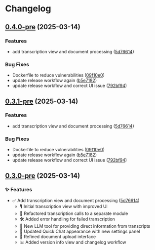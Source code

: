 # Changelog

## [0.4.0-pre](https://github.com/bloodworks-io/phlox/compare/v0.3.1-pre...v0.4.0-pre) (2025-03-14)


### Features

* add transcription view and document processing ([5d76614](https://github.com/bloodworks-io/phlox/commit/5d76614b6a58f4162b1aafc2d070d02896405a37))


### Bug Fixes

* Dockerfile to reduce vulnerabilities ([09f10e0](https://github.com/bloodworks-io/phlox/commit/09f10e0b1948f7bc48dec42919420605d896462b))
* update release workflow again ([b5e7182](https://github.com/bloodworks-io/phlox/commit/b5e71827f96a46c3c365895c789806c5233c59fe))
* update release workflow and correct UI issue ([792bf94](https://github.com/bloodworks-io/phlox/commit/792bf94acf113de853ea06442d41308f764c1082))

## [0.3.1-pre](https://github.com/bloodworks-io/phlox/compare/v0.3.0-pre...v0.3.1-pre) (2025-03-14)


### Features

* add transcription view and document processing ([5d76614](https://github.com/bloodworks-io/phlox/commit/5d76614b6a58f4162b1aafc2d070d02896405a37))


### Bug Fixes

* Dockerfile to reduce vulnerabilities ([09f10e0](https://github.com/bloodworks-io/phlox/commit/09f10e0b1948f7bc48dec42919420605d896462b))
* update release workflow again ([b5e7182](https://github.com/bloodworks-io/phlox/commit/b5e71827f96a46c3c365895c789806c5233c59fe))
* update release workflow and correct UI issue ([792bf94](https://github.com/bloodworks-io/phlox/commit/792bf94acf113de853ea06442d41308f764c1082))

## [0.3.0-pre](https://github.com/bloodworks-io/phlox/compare/0.2.1-pre...v0.3.0-pre) (2025-03-14)


### ✨ Features

* ✅ Add transcription view and document processing ([5d76614](https://github.com/bloodworks-io/phlox/commit/5d76614b6a58f4162b1aafc2d070d02896405a37))
  * 🎙️ Initial transcription view with improved UI
  * 🔄 Refactored transcription calls to a separate module
  * 🛠️ Added error handling for failed transcription
  * 🤖 New LLM tool for providing direct information from transcripts
  * 💬 Updated Quick Chat appearance with new settings panel
  * 📝 Refined document upload interface
  * 📊 Added version info view and changelog workflow
